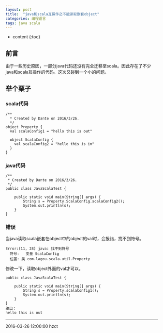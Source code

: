 ```yaml
---
layout: post
title:  "java和scala互操作之不能读取嵌套object"
categories: 编程语言
tags: java scala
---
```


* content
{:toc}

## 前言

由于一些历史原因，一部分java代码还没有完全迁移至scala。因此存在了不少java和scala互操作的代码。这次又碰到一个小的问题。




## 举个栗子

### scala代码

```
/**
  * Created by Dante on 2016/3/26.
  */
object Property {
  val scalaConfig1 = "hello this is out"

  object ScalaConfig {
    val scalaConfig2 = "hello this is in"
  }
}
```

### java代码

```
/**
 * Created by Dante on 2016/3/26.
 */
public class JavaScalaTest {

    public static void main(String[] args) {
        String s = Property.ScalaConfig.scalaConfig2();
        System.out.println(s);
    }
}
```

### 错误

当java读取scala嵌套在object中的object的val时，会报错，找不到符号。

```
Error:(11, 28) java: 找不到符号
  符号:   变量 ScalaConfig
  位置: 类 com.lagou.scala.util.Property

```
修改一下，读取object外面的val才可以。

```
public class JavaScalaTest {

    public static void main(String[] args) {
        String s = Property.scalaConfig1();
        System.out.println(s);
    }
}
输出：
hello this is out
```

***
2016-03-26 12:00:00 hzct
